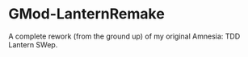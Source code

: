 # GMod-LanternRemake
A complete rework (from the ground up) of my original Amnesia: TDD Lantern SWep.
